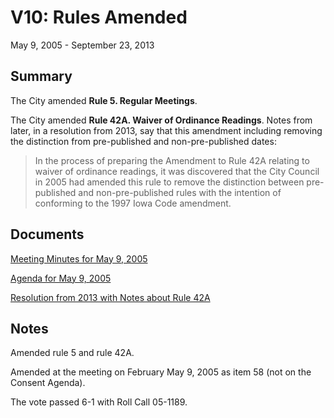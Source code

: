 # V10: Rules Amended

May 9, 2005 - September 23, 2013 

## Summary

The City amended **Rule 5. Regular Meetings**. 

The City amended **Rule 42A. Waiver of Ordinance Readings**. 
Notes from later, in a resolution from 2013, say that this amendment including 
removing the distinction from pre-published and non-pre-published dates:

> In the process of preparing the Amendment to Rule 42A relating to waiver of ordinance readings, it was discovered that the City Council 
> in 2005 had amended this rule to remove the distinction between pre-published and non-pre-published rules with the intention of
> conforming to the 1997 Iowa Code amendment. 

## Documents

[Meeting Minutes for May 9, 2005](assets/rules-archive/2005_05_09/meeting_minutes.pdf)

[Agenda for May 9, 2005](assets/rules-archive/2005_05_09/agenda.pdf)

[Resolution from 2013 with Notes about Rule 42A](assets/rules-archive/2013_09_23/resolution.pdf)

## Notes

Amended rule 5 and rule 42A.

Amended at the meeting on February May 9, 2005 as item 58 (not on the Consent Agenda).

The vote passed 6-1 with Roll Call 05-1189.
